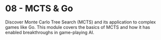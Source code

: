 # 08 - MCTS & Go

Discover Monte Carlo Tree Search (MCTS) and its application to complex games like Go. This module covers the basics of MCTS and how it has enabled breakthroughs in game-playing AI. 